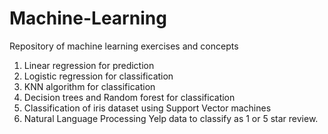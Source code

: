 # Machine-Learning

Repository of machine learning exercises and concepts

1. Linear regression for prediction
2. Logistic regression for classification
3. KNN algorithm for classification
4. Decision trees and Random forest for classification
5. Classification of iris dataset using Support Vector machines
6. Natural Language Processing Yelp data to classify as 1 or 5 star review.

